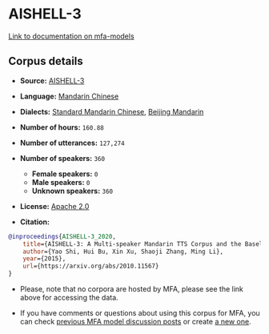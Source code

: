 
# AISHELL-3

[Link to documentation on mfa-models](https://mfa-models.readthedocs.io/en/main/corpus/AISHELL-3.html)

## Corpus details

- **Source:** [AISHELL-3](https://openslr.org/93/)
- **Language:** [Mandarin Chinese](https://en.wikipedia.org/wiki/Mandarin_Chinese)
- **Dialects:** [Standard Mandarin Chinese](https://en.wikipedia.org/wiki/Standard_Chinese), [Beijing Mandarin](https://en.wikipedia.org/wiki/Beijing_dialect)
- **Number of hours:** `160.88`
- **Number of utterances:** `127,274`
- **Number of speakers:** `360`
  - **Female speakers:** `0`
  - **Male speakers:** `0`
  - **Unknown speakers:** `360`
- **License:** [Apache 2.0](https://www.apache.org/licenses/LICENSE-2.0)

- **Citation:**
```bibtex
@inproceedings{AISHELL-3_2020,
	title={AISHELL-3: A Multi-speaker Mandarin TTS Corpus and the Baselines},
	author={Yao Shi, Hui Bu, Xin Xu, Shaoji Zhang, Ming Li},
	year={2015},
	url={https://arxiv.org/abs/2010.11567}
}
```

- Please, note that no corpora are hosted by MFA, please see the link above for accessing the data.

- If you have comments or questions about using this corpus for MFA, you can check [previous MFA model discussion posts](https://github.com/MontrealCorpusTools/mfa-models/discussions?discussions_q=AISHELL-3) or create [a new one](https://github.com/MontrealCorpusTools/mfa-models/discussions/new).
